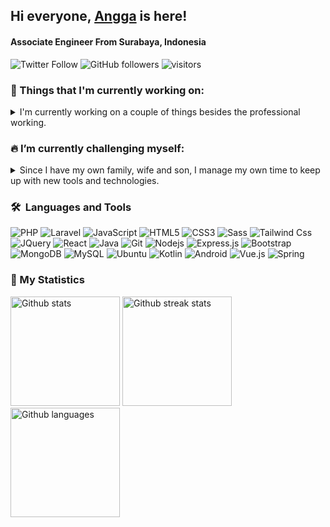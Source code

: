 ## Hi everyone, <a href="https://github.com/anggadarkprince">Angga</a> is here!
#### Associate Engineer From Surabaya, Indonesia

![Twitter Follow](https://img.shields.io/twitter/follow/anggadarkprince?label=Follow)
![GitHub followers](https://img.shields.io/github/followers/anggadarkprince?label=Follow&style=social)
![visitors](https://visitor-badge.glitch.me/badge?page_id=anggadarkprince.anggadarkprince)

<h3>💼 Things that I'm currently working on:</h3>
<details>
  <summary>I'm currently working on a couple of things besides the professional working.</summary>
  <ul>
    <li>Currently (2021) taking a Mobile and Software Architect Online Course.</li>
    <li>Building personal project to solve my daily problem, as well as exercising my new knowledge.</li>
    <li>Writing programming tutorial about PHP, Javascript and web technologies.</li>
    <li>Research and adapting with new modern UX/UI.</li>
  </ul>
</details>

### 🔥 I’m currently challenging myself:
<details>
  <summary>Since I have my own family, wife and son, I manage my own time to keep up with new tools and technologies.</summary>
  <ul>
    <li>Having quality time with family.</li>
    <li>Adopting the work-life balance and minimalism life style</li>
    <li>2-5 hours no distraction coding exercise a week.</li>
    <li>Learn to code 30 minutes to an hour a day at least reading or watching tutorial videos</li>
    <li>Avoid over using social media continuously</li>
    <li>Read more books or useful articles</li>
  </ul>
</details>

### 🛠 &nbsp;Languages and Tools

![PHP](https://img.shields.io/badge/PHP-777BB4?style=for-the-badge&logo=php&logoColor=white)
![Laravel](https://img.shields.io/badge/Laravel-FF2D20?style=for-the-badge&logo=laravel&logoColor=white)
![JavaScript](https://img.shields.io/badge/JavaScript-F7DF1E?style=for-the-badge&logo=javascript&logoColor=black)
![HTML5](https://img.shields.io/badge/-HTML5-%23E44D27?style=for-the-badge&logo=html5&logoColor=ffffff)
![CSS3](https://img.shields.io/badge/-CSS3-%231572B6?style=for-the-badge&logo=css3)
![Sass](https://img.shields.io/badge/-Sass-%23CC6699?style=for-the-badge&logo=sass&logoColor=ffffff)
![Tailwind Css](https://img.shields.io/badge/Tailwind_CSS-38B2AC?style=for-the-badge&logo=tailwind-css&logoColor=white)
![JQuery](https://img.shields.io/badge/jQuery-0769AD?style=for-the-badge&logo=jquery&logoColor=white)
![React](https://img.shields.io/badge/React-20232A?style=for-the-badge&logo=react&logoColor=61DAFB)
![Java](https://img.shields.io/badge/Java-ED8B00?style=for-the-badge&logo=java&logoColor=white)
![Git](https://img.shields.io/badge/-Git-%23F05032?style=for-the-badge&logo=git&logoColor=%23ffffff)
![Nodejs](https://img.shields.io/badge/-Nodejs-339933?style=for-the-badge&logo=Node.js&logoColor=ffffff)
![Express.js](https://img.shields.io/badge/Express.js-404D59?style=for-the-badge)
![Bootstrap](https://img.shields.io/badge/Bootstrap-563D7C?style=for-the-badge&logo=bootstrap&logoColor=white)
![MongoDB](https://img.shields.io/badge/MongoDB-4EA94B?style=for-the-badge&logo=mongodb&logoColor=white)
![MySQL](https://img.shields.io/badge/MySQL-02569B?style=for-the-badge&logo=mysql&logoColor=white)
![Ubuntu](https://img.shields.io/badge/Ubuntu-E95420?style=for-the-badge&logo=ubuntu&logoColor=white)
![Kotlin](https://img.shields.io/badge/Kotlin-0095D5?&style=for-the-badge&logo=kotlin&logoColor=white)
![Android](https://img.shields.io/badge/Android-3DDC84?style=for-the-badge&logo=android&logoColor=white)
![Vue.js](https://img.shields.io/badge/Vue.js-35495E?style=for-the-badge&logo=vue.js&logoColor=4FC08D)
![Spring](https://img.shields.io/badge/Spring-6DB33F?style=for-the-badge&logo=spring&logoColor=white)

### 🚀 My Statistics

<img height="175em" alt="Github stats" src="https://github-readme-stats.vercel.app/api?username=anggadarkprince&show_icons=true&count_private=true&include_all_commits=true&hide_border=true&theme=radical"/>
<img height="175em" alt="Github streak stats" src="https://github-readme-streak-stats.herokuapp.com/?user=anggadarkprince&theme=radical&hide_border=true"/>
<img height="175em" alt="Github languages" src="https://github-readme-stats.vercel.app/api/top-langs/?username=anggadarkprince&layout=compact&langs_count=10&hide_border=true&theme=radical"/>